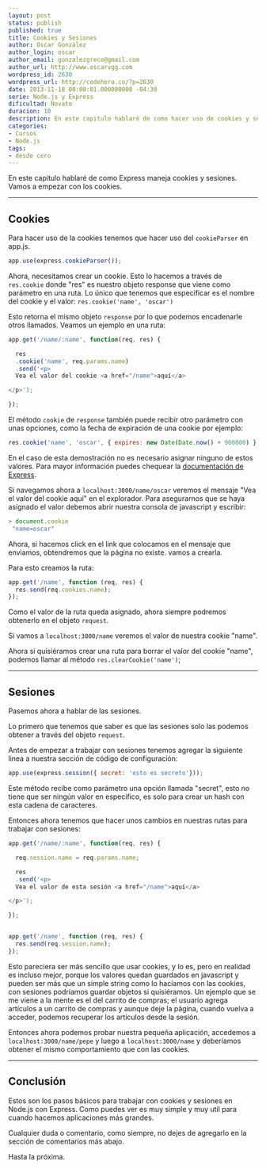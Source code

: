 ```yaml
---
layout: post
status: publish
published: true
title: Cookies y Sesiones
author: Oscar González
author_login: oscar
author_email: gonzalezgreco@gmail.com
author_url: http://www.oscarvgg.com
wordpress_id: 2630
wordpress_url: http://codehero.co/?p=2630
date: 2013-11-18 00:00:01.000000000 -04:30
serie: Node.js y Express
dificultad: Novato
duracion: 10
description: En este capitulo hablaré de como hacer uso de cookies y sesiones con Node.js y Express
categories:
- Cursos
- Node.js
tags:
- desde cero
---
```

<p>En este capitulo hablaré de como Express maneja cookies y sesiones. Vamos a empezar con los cookies.</p>

<hr />

<h2>Cookies</h2>

<p>Para hacer uso de la cookies tenemos que hacer uso del <code>cookieParser</code> en app.js.</p>

```javascript
app.use(express.cookieParser());
```

<p>Ahora, necesitamos crear un cookie. Esto lo hacemos a través de <code>res.cookie</code> donde "res" es nuestro objeto response que viene como parámetro en una ruta. Lo único que tenemos que especificar es el nombre del cookie y el valor: <code>res.cookie('name', 'oscar')</code></p>

<p>Esto retorna el mismo objeto <code>response</code> por lo que podemos encadenarle otros llamados. Veamos un ejemplo en una ruta:</p>

```javascript
app.get('/name/:name', function(req, res) {

  res
  .cookie('name', req.params.name)
  .send('<p>
  Vea el valor del cookie <a href="/name">aquí</a>

</p>');

});
```

<p>El método <code>cookie</code> de <code>response</code> también puede recibir otro parámetro con unas opciones, como la fecha de expiración de una cookie por ejemplo:</p>

```javascript
res.cookie('name', 'oscar', { expires: new Date(Date.now() + 900000) } );
```

<p>En el caso de esta demostración no es necesario asignar ninguno de estos valores. Para mayor información puedes chequear la <a href="http://expressjs.com/api.html">documentación de Express</a>.</p>

<p>Si navegamos ahora a <code>localhost:3000/name/oscar</code> veremos el mensaje "Vea el valor del cookie aquí" en el explorador. Para asegurarnos que se haya asignado el valor debemos abrir nuestra consola de javascript y escribir:</p>

```javascript
> document.cookie
 "name=oscar"
```

<p>Ahora, si hacemos click en el link que colocamos en el mensaje que enviamos, obtendremos que la página no existe. vamos a crearla.</p>

<p>Para esto creamos la ruta:</p>

```javascript
app.get('/name', function (req, res) {
  res.send(req.cookies.name);
});
```

<p>Como el valor de la ruta queda asignado, ahora siempre podremos obtenerlo en el objeto <code>request</code>.</p>

<p>Si vamos a <code>localhost:3000/name</code> veremos el valor de nuestra cookie "name".</p>

<p>Ahora si quisiéramos crear una ruta para borrar el valor del cookie "name", podemos llamar al método <code>res.clearCookie('name')</code>;</p>

<hr />

<h2>Sesiones</h2>

<p>Pasemos ahora a hablar de las sesiones.</p>

<p>Lo primero que tenemos que saber es que las sesiones solo las podemos obtener a través del objeto <code>request</code>.</p>

<p>Antes de empezar a trabajar con sesiones tenemos agregar la siguiente linea a nuestra sección de código de configuración:</p>

```javascript
app.use(express.session({ secret: 'esto es secreto'}));
```

<p>Este método recibe como parámetro una opción llamada "secret", esto no tiene que ser ningún valor en especifico, es solo para crear un hash con esta cadena de caracteres.</p>

<p>Entonces ahora tenemos que hacer unos cambios en nuestras rutas para trabajar con sesiones:</p>

```javascript
app.get('/name/:name', function(req, res) {

  req.session.name = req.params.name;

  res
  .send('<p>
  Vea el valor de esta sesión <a href="/name">aquí</a>

</p>');

});


app.get('/name', function (req, res) {
  res.send(req.session.name);
});
```

<p>Esto pareciera ser más sencillo que usar cookies, y lo es, pero en realidad es incluso mejor, porque los valores quedan guardados en javascript y pueden ser más que un simple string como lo hacíamos con las cookies, con sesiones podríamos guardar objetos si quisiéramos. Un ejemplo que se me viene a la mente es el del carrito de compras; el usuario agrega artículos a un carrito de compras y aunque deje la página, cuando vuelva a acceder, podemos recuperar los artículos desde la sesión.</p>

<p>Entonces ahora podemos probar nuestra pequeña aplicación, accedemos a <code>localhost:3000/name/pepe</code> y luego a <code>localhost:3000/name</code> y deberíamos obtener el mismo comportamiento que con las cookies.</p>

<hr />

<h2>Conclusión</h2>

<p>Estos son los pasos básicos para trabajar con cookies y sesiones en Node.js con Express. Como puedes ver es muy simple y muy util para cuando hacemos aplicaciones más grandes.</p>

<p>Cualquier duda o comentario, como siempre, no dejes de agregarlo en la sección de comentarios más abajo.</p>

<p>Hasta la próxima.</p>
